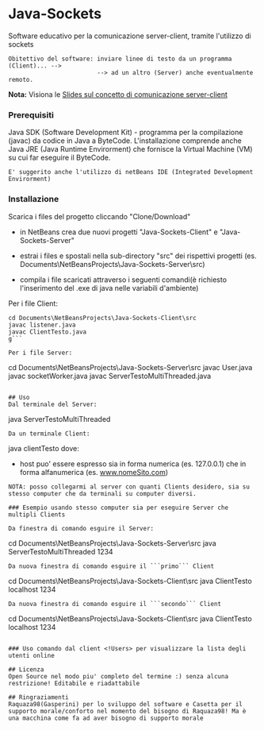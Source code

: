 
# Java-Sockets
Software educativo per la comunicazione server-client, tramite l'utilizzo di sockets 
```
Obitettivo del software: inviare linee di testo da un programma (Client)... -->
                         --> ad un altro (Server) anche eventualmente remoto.
```
**Nota:** Visiona le [Slides sul concetto di comunicazione server-client](https://docs.google.com/presentation/d/19vhath-GbtUO7ofpukJE4Opi16aTfrnurJ2lUizB0iE/edit?usp=sharing)

### Prerequisiti
Java SDK (Software Development Kit) - programma per la compilazione (javac) da codice in Java a ByteCode. L'installazione comprende anche Java JRE (Java Runtime Envirorment) che fornisce la Virtual Machine (VM) su cui far eseguire il ByteCode.
```
E' suggerito anche l'utilizzo di netBeans IDE (Integrated Development Envirorment)
```

### Installazione
Scarica i files del progetto cliccando "Clone/Download"
* in NetBeans crea due nuovi progetti "Java-Sockets-Client" e "Java-Sockets-Server"

* estrai i files e spostali nella sub-directory "src" dei rispettivi progetti (es. Documents\NetBeansProjects\Java-Sockets-Server\src)

* compila i file scaricati attraverso i seguenti comandi(è richiesto l'inserimento del .exe di java nelle variabili d'ambiente)

Per i file Client:

```
cd Documents\NetBeansProjects\Java-Sockets-Client\src
javac listener.java
javac ClientTesto.java
g```

Per i file Server:

```
cd Documents\NetBeansProjects\Java-Sockets-Server\src
javac User.java
javac socketWorker.java
javac ServerTestoMultiThreaded.java
```

## Uso
Dal terminale del Server:
```
java ServerTestoMultiThreaded <server port>
```
Da un terminale Client:
```
java clientTesto <host> <server port>
dove:
* host puo' essere espresso sia in forma numerica (es. 127.0.0.1) che in forma alfanumerica (es. www.nomeSito.com)
```
NOTA: posso collegarmi al server con quanti Clients desidero, sia su stesso computer che da terminali su computer diversi.

### Esempio usando stesso computer sia per eseguire Server che multipli Clients

Da finestra di comando esguire il Server:
```
cd Documents\NetBeansProjects\Java-Sockets-Server\src
java ServerTestoMultiThreaded 1234
```
Da nuova finestra di comando esguire il ```primo``` Client
```
cd Documents\NetBeansProjects\Java-Sockets-Client\src
java ClientTesto localhost 1234
```
Da nuova finestra di comando esguire il ```secondo``` Client
```
cd Documents\NetBeansProjects\Java-Sockets-Client\src
java ClientTesto localhost 1234
```

### Uso comando dal client <!Users> per visualizzare la lista degli utenti online

## Licenza
Open Source nel modo piu' completo del termine :) senza alcuna restrizione! Editabile e riadattabile

## Ringraziamenti
Raquaza98(Gasperini) per lo sviluppo del software e Casetta per il supporto morale/conforto nel momento del bisogno di Raquaza98! Ma è una macchina come fa ad aver bisogno di supporto morale
